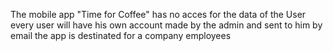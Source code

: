 The mobile app "Time for Coffee" has no acces for the data of the User 
every user will have his own account made by the admin and sent to him by email
the app is destinated for a company employees

